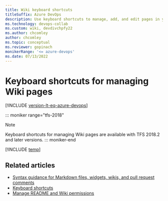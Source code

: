```yaml
---
title: Wiki keyboard shortcuts 
titleSuffix: Azure DevOps 
description: Use keyboard shortcuts to manage, add, and edit pages in your built-in team project wiki in Azure DevOps.
ms.technology: devops-collab
ms.custom: wiki, devdivchpfy22
ms.author: chcomley
author: chcomley
ms.topic: conceptual
ms.reviewer: gopinach
monikerRange: '<= azure-devops'
ms.date: 07/13/2022 
---
```


# Keyboard shortcuts for managing Wiki pages

[!INCLUDE [version-lt-eq-azure-devops](../../includes/version-lt-eq-azure-devops.md)] 

::: moniker range="tfs-2018"
> [!NOTE]  
> Keyboard shortcuts for managing Wiki pages are available with TFS 2018.2 and later versions.
::: moniker-end

[!INCLUDE [temp](../../includes/keyboard-shortcuts/wiki-shortcuts.md)]

## Related articles

- [Syntax guidance for Markdown files, widgets, wikis, and pull request comments](./markdown-guidance.md)  
- [Keyboard shortcuts](../navigation/keyboard-shortcuts.md)
- [Manage README and Wiki permissions](manage-readme-wiki-permissions.md)
